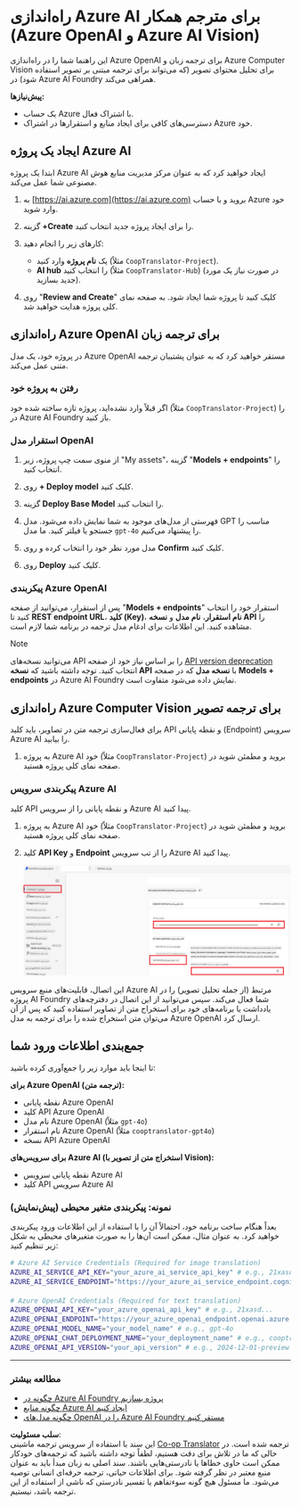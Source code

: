 <!--
CO_OP_TRANSLATOR_METADATA:
{
  "original_hash": "b58d7c3cb4210697a073d20eb3064945",
  "translation_date": "2025-06-12T11:46:25+00:00",
  "source_file": "getting_started/set-up-azure-ai.md",
  "language_code": "fa"
}
-->
# راه‌اندازی Azure AI برای مترجم همکار (Azure OpenAI و Azure AI Vision)

این راهنما شما را در راه‌اندازی Azure OpenAI برای ترجمه زبان و Azure Computer Vision برای تحلیل محتوای تصویر (که می‌تواند برای ترجمه مبتنی بر تصویر استفاده شود) در Azure AI Foundry همراهی می‌کند.

**پیش‌نیازها:**
- یک حساب Azure با اشتراک فعال.
- دسترسی‌های کافی برای ایجاد منابع و استقرارها در اشتراک Azure خود.

## ایجاد یک پروژه Azure AI

ابتدا یک پروژه Azure AI ایجاد خواهید کرد که به عنوان مرکز مدیریت منابع هوش مصنوعی شما عمل می‌کند.

1. به [https://ai.azure.com](https://ai.azure.com) بروید و با حساب Azure خود وارد شوید.

1. گزینه **+Create** را برای ایجاد پروژه جدید انتخاب کنید.

1. کارهای زیر را انجام دهید:
   - یک **نام پروژه** وارد کنید (مثلاً `CoopTranslator-Project`).
   - **AI hub** را انتخاب کنید (مثلاً `CoopTranslator-Hub`) (در صورت نیاز یک مورد جدید بسازید).

1. روی "**Review and Create**" کلیک کنید تا پروژه شما ایجاد شود. به صفحه نمای کلی پروژه هدایت خواهید شد.

## راه‌اندازی Azure OpenAI برای ترجمه زبان

در پروژه خود، یک مدل Azure OpenAI مستقر خواهید کرد که به عنوان پشتیبان ترجمه متنی عمل می‌کند.

### رفتن به پروژه خود

اگر قبلاً وارد نشده‌اید، پروژه تازه ساخته شده خود (مثلاً `CoopTranslator-Project`) را در Azure AI Foundry باز کنید.

### استقرار مدل OpenAI

1. از منوی سمت چپ پروژه، زیر "My assets"، گزینه "**Models + endpoints**" را انتخاب کنید.

1. روی **+ Deploy model** کلیک کنید.

1. گزینه **Deploy Base Model** را انتخاب کنید.

1. فهرستی از مدل‌های موجود به شما نمایش داده می‌شود. مدل GPT مناسب را جستجو یا فیلتر کنید. ما مدل `gpt-4o` را پیشنهاد می‌کنیم.

1. مدل مورد نظر خود را انتخاب کرده و روی **Confirm** کلیک کنید.

1. روی **Deploy** کلیک کنید.

### پیکربندی Azure OpenAI

پس از استقرار، می‌توانید از صفحه "**Models + endpoints**" استقرار خود را انتخاب کنید تا **REST endpoint URL**، **کلید (Key)**، **نام استقرار**، **نام مدل** و **نسخه API** را مشاهده کنید. این اطلاعات برای ادغام مدل ترجمه در برنامه شما لازم است.

> [!NOTE]
> می‌توانید نسخه‌های API را بر اساس نیاز خود از صفحه [API version deprecation](https://learn.microsoft.com/azure/ai-services/openai/api-version-deprecation) انتخاب کنید. توجه داشته باشید که **نسخه API** با **نسخه مدل** که در صفحه **Models + endpoints** در Azure AI Foundry نمایش داده می‌شود متفاوت است.

## راه‌اندازی Azure Computer Vision برای ترجمه تصویر

برای فعال‌سازی ترجمه متن در تصاویر، باید کلید API و نقطه پایانی (Endpoint) سرویس Azure AI را بیابید.

1. به پروژه Azure AI خود (مثلاً `CoopTranslator-Project`) بروید و مطمئن شوید در صفحه نمای کلی پروژه هستید.

### پیکربندی سرویس Azure AI

کلید API و نقطه پایانی را از سرویس Azure AI پیدا کنید.

1. به پروژه Azure AI خود (مثلاً `CoopTranslator-Project`) بروید و مطمئن شوید در صفحه نمای کلی پروژه هستید.

1. کلید **API Key** و **Endpoint** را از تب سرویس Azure AI پیدا کنید.

    ![پیدا کردن کلید API و نقطه پایانی](../../../translated_images/find-azure-ai-info.60f8299be786dd67e61e2c79b4b9ea1f7694e6c0923f17a90bc6abf9d5f1dbd7.fa.png)

این اتصال، قابلیت‌های منبع سرویس Azure AI مرتبط (از جمله تحلیل تصویر) را در پروژه AI Foundry شما فعال می‌کند. سپس می‌توانید از این اتصال در دفترچه‌های یادداشت یا برنامه‌های خود برای استخراج متن از تصاویر استفاده کنید که پس از آن می‌توان متن استخراج شده را برای ترجمه به مدل Azure OpenAI ارسال کرد.

## جمع‌بندی اطلاعات ورود شما

تا اینجا باید موارد زیر را جمع‌آوری کرده باشید:

**برای Azure OpenAI (ترجمه متن):**
- نقطه پایانی Azure OpenAI
- کلید API Azure OpenAI
- نام مدل Azure OpenAI (مثلاً `gpt-4o`)
- نام استقرار Azure OpenAI (مثلاً `cooptranslator-gpt4o`)
- نسخه API Azure OpenAI

**برای سرویس‌های Azure AI (استخراج متن از تصویر با Vision):**
- نقطه پایانی سرویس Azure AI
- کلید API سرویس Azure AI

### نمونه: پیکربندی متغیر محیطی (پیش‌نمایش)

بعداً هنگام ساخت برنامه خود، احتمالاً آن را با استفاده از این اطلاعات ورود پیکربندی خواهید کرد. به عنوان مثال، ممکن است آن‌ها را به صورت متغیرهای محیطی به شکل زیر تنظیم کنید:

```bash
# Azure AI Service Credentials (Required for image translation)
AZURE_AI_SERVICE_API_KEY="your_azure_ai_service_api_key" # e.g., 21xasd...
AZURE_AI_SERVICE_ENDPOINT="https://your_azure_ai_service_endpoint.cognitiveservices.azure.com/"

# Azure OpenAI Credentials (Required for text translation)
AZURE_OPENAI_API_KEY="your_azure_openai_api_key" # e.g., 21xasd...
AZURE_OPENAI_ENDPOINT="https://your_azure_openai_endpoint.openai.azure.com/"
AZURE_OPENAI_MODEL_NAME="your_model_name" # e.g., gpt-4o
AZURE_OPENAI_CHAT_DEPLOYMENT_NAME="your_deployment_name" # e.g., cooptranslator-gpt4o
AZURE_OPENAI_API_VERSION="your_api_version" # e.g., 2024-12-01-preview
```

---

### مطالعه بیشتر

- [چگونه در Azure AI Foundry پروژه بسازیم](https://learn.microsoft.com/azure/ai-foundry/how-to/create-projects?tabs=ai-studio)
- [چگونه منابع Azure AI ایجاد کنیم](https://learn.microsoft.com/azure/ai-foundry/how-to/create-azure-ai-resource?tabs=portal)
- [چگونه مدل‌های OpenAI را در Azure AI Foundry مستقر کنیم](https://learn.microsoft.com/en-us/azure/ai-foundry/how-to/deploy-models-openai)

**سلب مسئولیت**:  
این سند با استفاده از سرویس ترجمه ماشینی [Co-op Translator](https://github.com/Azure/co-op-translator) ترجمه شده است. در حالی که ما در تلاش برای دقت هستیم، لطفاً توجه داشته باشید که ترجمه‌های خودکار ممکن است حاوی خطاها یا نادرستی‌هایی باشند. سند اصلی به زبان مبدأ باید به عنوان منبع معتبر در نظر گرفته شود. برای اطلاعات حیاتی، ترجمه حرفه‌ای انسانی توصیه می‌شود. ما مسئول هیچ گونه سوءتفاهم یا تفسیر نادرستی که ناشی از استفاده از این ترجمه باشد، نیستیم.